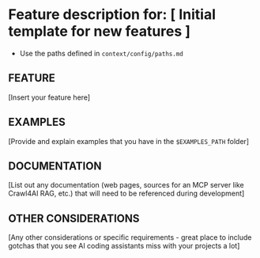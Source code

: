 # Feature description for: [ Initial template for new features ]

- Use the paths defined in `context/config/paths.md`

## FEATURE

[Insert your feature here]

## EXAMPLES

[Provide and explain examples that you have in the `$EXAMPLES_PATH` folder]

## DOCUMENTATION

[List out any documentation (web pages, sources for an MCP server like Crawl4AI RAG, etc.) that will need to be referenced during development]

## OTHER CONSIDERATIONS

[Any other considerations or specific requirements - great place to include gotchas that you see AI coding assistants miss with your projects a lot]
